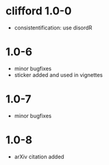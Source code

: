 # clifford 1.0-0

- consistentification: use disordR

# 1.0-6

- minor bugfixes
- sticker added and used in vignettes

# 1.0-7

- minor bugfixes

# 1.0-8

- arXiv citation added